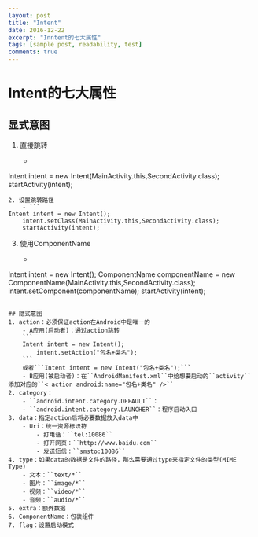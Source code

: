 ```yaml
---
layout: post
title: "Intent"
date: 2016-12-22
excerpt: "Inntent的七大属性"
tags: [sample post, readability, test]
comments: true
---
```


# Intent的七大属性

## 显式意图
1. 直接跳转
    - ```
Intent intent = new Intent(MainActivity.this,SecondActivity.class);
    startActivity(intent);
```
2. 设置跳转路径
    - ```
Intent intent = new Intent();
    intent.setClass(MainActivity.this,SecondActivity.class);
    startActivity(intent);
```
3. 使用ComponentName
    - ```
Intent intent = new Intent();
    ComponentName componentName = new ComponentName(MainActivity.this,SecondActivity.class);
    intent.setComponent(componentName);
    startActivity(intent);
```

## 隐式意图
1. action：必须保证action在Android中是唯一的
	- A应用(启动者)：通过action跳转
	```
	Intent intent = new Intent();
	    intent.setAction("包名+类名");
	```
	或者```Intent intent = new Intent("包名+类名");```
	- B应用(被启动者)：在``AndroidManifest.xml``中给想要启动的``activity``添加对应的``< action android:name="包名+类名" />``
2. category：
	- ``android.intent.category.DEFAULT``：
	- ``android.intent.category.LAUNCHER``：程序启动入口
3. data：指定action后将必要数据放入data中
	- Uri：统一资源标识符
		- 打电话：``tel:10086``
		- 打开网页：``http://www.baidu.com``
		- 发送短信：``smsto:10086``
4. type：如果data的数据是文件的路径，那么需要通过type来指定文件的类型(MIME Type)
	- 文本：``text/*``
	- 图片：``image/*``
	- 视频：``video/*``
	- 音频：``audio/*``
5. extra：额外数据
6. ComponentName：包装组件
7. flag：设置启动模式